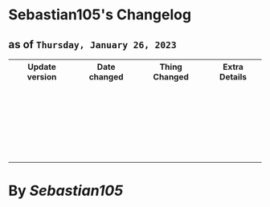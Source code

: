 # Sebastian105's Changelog
## as of `Thursday, January 26, 2023`

<table>
  <tr>
    <th>Update version</th>
    <th>Date changed</th>
    <th>Thing Changed</th>
    <th>Extra Details</th>
  </tr>
  <tr>
    <td></td><!--Update version-->
    <td></td><!--Date Changed-->
    <td></td><!--Thing Changed-->
    <td></td><!--extra details-->
  </tr>
  <tr>
    <td></td><!--Update version-->
    <td></td><!--Date Changed-->
    <td></td><!--Thing Changed-->
    <td></td><!--extra details-->
  </tr>
  <tr>
    <td></td><!--Update version-->
    <td></td><!--Date Changed-->
    <td></td><!--Thing Changed-->
    <td></td><!--extra details-->
  </tr>
  <tr>
    <td></td><!--Update version-->
    <td></td><!--Date Changed-->
    <td></td><!--Thing Changed-->
    <td></td><!--extra details-->
  </tr>
  <tr>
    <td></td><!--Update version-->
    <td></td><!--Date Changed-->
    <td></td><!--Thing Changed-->
    <td></td><!--extra details-->
  </tr>
  <tr>
    <td></td><!--Update version-->
    <td></td><!--Date Changed-->
    <td></td><!--Thing Changed-->
    <td></td><!--extra details-->
  </tr>
  <tr>
    <td></td><!--Update version-->
    <td></td><!--Date Changed-->
    <td></td><!--Thing Changed-->
    <td></td><!--extra details-->
  </tr>
  <tr>
    <td></td><!--Update version-->
    <td></td><!--Date Changed-->
    <td></td><!--Thing Changed-->
    <td></td><!--extra details-->
  </tr>
  <tr>
    <td></td><!--Update version-->
    <td></td><!--Date Changed-->
    <td></td><!--Thing Changed-->
    <td></td><!--extra details-->
  </tr>
  <tr>
    <td></td><!--Update version-->
    <td></td><!--Date Changed-->
    <td></td><!--Thing Changed-->
    <td></td><!--extra details-->
  </tr>
  <tr>
    <td></td><!--Update version-->
    <td></td><!--Date Changed-->
    <td></td><!--Thing Changed-->
    <td></td><!--extra details-->
  </tr>
  <tr>
    <td></td><!--Update version-->
    <td></td><!--Date Changed-->
    <td></td><!--Thing Changed-->
    <td></td><!--extra details-->
  </tr>
  <tr>
    <td></td><!--Update version-->
    <td></td><!--Date Changed-->
    <td></td><!--Thing Changed-->
    <td></td><!--extra details-->
  </tr>
  <tr>
    <td></td><!--Update version-->
    <td></td><!--Date Changed-->
    <td></td><!--Thing Changed-->
    <td></td><!--extra details-->
  </tr>
  <tr>
    <td></td><!--Update version-->
    <td></td><!--Date Changed-->
    <td></td><!--Thing Changed-->
    <td></td><!--extra details-->
  </tr>
  <tr>
    <td></td><!--Update version-->
    <td></td><!--Date Changed-->
    <td></td><!--Thing Changed-->
    <td></td><!--extra details-->
  </tr>
  <tr>
    <td></td><!--Update version-->
    <td></td><!--Date Changed-->
    <td></td><!--Thing Changed-->
    <td></td><!--extra details-->
  </tr>
  <tr>
    <td></td><!--Update version-->
    <td></td><!--Date Changed-->
    <td></td><!--Thing Changed-->
    <td></td><!--extra details-->
  </tr>
  <tr>
    <td></td><!--Update version-->
    <td></td><!--Date Changed-->
    <td></td><!--Thing Changed-->
    <td></td><!--extra details-->
  </tr>
  <tr>
    <td></td><!--Update version-->
    <td></td><!--Date Changed-->
    <td></td><!--Thing Changed-->
    <td></td><!--extra details-->
  </tr>
  <tr>
    <td></td><!--Update version-->
    <td></td><!--Date Changed-->
    <td></td><!--Thing Changed-->
    <td></td><!--extra details-->
  </tr>
  <tr>
    <td></td><!--Update version-->
    <td></td><!--Date Changed-->
    <td></td><!--Thing Changed-->
    <td></td><!--extra details-->
  </tr>
  <tr>
    <td></td><!--Update version-->
    <td></td><!--Date Changed-->
    <td></td><!--Thing Changed-->
    <td></td><!--extra details-->
  </tr>
  <tr>
    <td></td><!--Update version-->
    <td></td><!--Date Changed-->
    <td></td><!--Thing Changed-->
    <td></td><!--extra details-->
  </tr>
  <tr>
    <td></td><!--Update version-->
    <td></td><!--Date Changed-->
    <td></td><!--Thing Changed-->
    <td></td><!--extra details-->
  </tr>
  <tr>
    <td></td><!--Update version-->
    <td></td><!--Date Changed-->
    <td></td><!--Thing Changed-->
    <td></td><!--extra details-->
  </tr>
</table>

# By ***Sebastian105***
